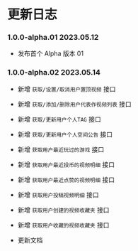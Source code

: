 # 更新日志
### 1.0.0-alpha.01 2023.05.12

- 发布首个 Alpha 版本 01

### 1.0.0-alpha.02 2023.05.14

- 新增 `获取/设置/取消用户置顶视频` 接口

- 新增 `获取/添加/删除用户代表作视频列表` 接口

- 新增 `获取/更新用户个人TAG` 接口

- 新增 `获取/更新用户个人空间公告` 接口

- 新增 `获取用户最近玩过的游戏` 接口

- 新增 `获取用户最近投币的视频明细` 接口

- 新增 `获取用户最近点赞的视频明细` 接口

- 新增 `获取用户投稿视频明细` 接口

- 新增 `获取用户创建的视频收藏夹` 接口

- 新增 `获取用户收藏的视频收藏夹` 接口

- 更新文档